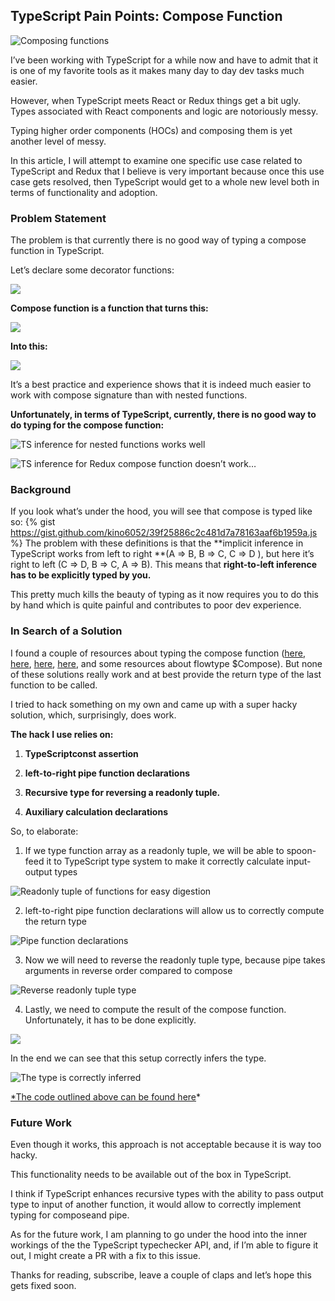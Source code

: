 ## TypeScript Pain Points: Compose Function

![Composing functions](https://cdn-images-1.medium.com/max/2000/1*LCry5lcP8XWLM64LiEiXPA.png)

I’ve been working with TypeScript for a while now and have to admit that it is one of my favorite tools as it makes many day to day dev tasks much easier.

However, when TypeScript meets React or Redux things get a bit ugly. Types associated with React components and logic are notoriously messy.

Typing higher order components (HOCs) and composing them is yet another level of messy.

In this article, I will attempt to examine one specific use case related to TypeScript and Redux that I believe is very important because once this use case gets resolved, then TypeScript would get to a whole new level both in terms of functionality and adoption.

### Problem Statement

The problem is that currently there is no good way of typing a compose function in TypeScript.

Let’s declare some decorator functions:

![](https://cdn-images-1.medium.com/max/2032/1*QwvlDhsUEucDMtDPeTBwSg.png)

**Compose function is a function that turns this:**

![](https://cdn-images-1.medium.com/max/2106/1*l5BU1b05LgHS3YhvZUAw4A.png)

**Into this:**

![](https://cdn-images-1.medium.com/max/2244/1*ZupEWCUYjjWtGOfmYOhW3A.png)

It’s a best practice and experience shows that it is indeed much easier to work with compose signature than with nested functions.

**Unfortunately, in terms of TypeScript, currently, there is no good way to do typing for the compose function:**

![TS inference for nested functions works well](https://cdn-images-1.medium.com/max/2000/1*43KZ8hQ7Xs5mdRScfauqRw.png)

![TS inference for Redux compose function doesn’t work…](https://cdn-images-1.medium.com/max/2000/1*2RFdSxljGAEQpPfFtc5LdA.png)

### Background

If you look what’s under the hood, you will see that compose is typed like so:
{% gist https://gist.github.com/kino6052/39f25886c2c481d7a78163aaf6b1959a.js %}
The problem with these definitions is that the **implicit inference in TypeScript works from left to right **(A => B, B => C, C => D ), but here it’s right to left (C => D, B => C, A => B). This means that **right-to-left inference has to be explicitly typed by you.**

This pretty much kills the beauty of typing as it now requires you to do this by hand which is quite painful and contributes to poor dev experience.

### In Search of a Solution

I found a couple of resources about typing the compose function ([here](https://minaluke.medium.com/typescript-compose-function-b7512a7cc012), [here](https://dev.to/ascorbic/creating-a-typed-compose-function-in-typescript-3-351i), [here](https://catchts.com/FP-style), [here](https://stackoverflow.com/questions/49310886/typing-compose-function-in-typescript-flow-compose), and some resources about flowtype $Compose). But none of these solutions really work and at best provide the return type of the last function to be called.

I tried to hack something on my own and came up with a super hacky solution, which, surprisingly, does work.

**The hack I use relies on:**

1.  **TypeScriptconst assertion**

2.  **left-to-right pipe function declarations**

3.  **Recursive type for reversing a readonly tuple.**

4.  **Auxiliary calculation declarations**

So, to elaborate:

1.  If we type function array as a readonly tuple, we will be able to spoon-feed it to TypeScript type system to make it correctly calculate input-output types

![Readonly tuple of functions for easy digestion](https://cdn-images-1.medium.com/max/2000/1*TJ2aZVJMMM5bD0d6WENZBQ.png)

2. left-to-right pipe function declarations will allow us to correctly compute the return type

![Pipe function declarations](https://cdn-images-1.medium.com/max/2000/1*OH3Bn2U04NqZnFY8MU9H-A.png)

3. Now we will need to reverse the readonly tuple type, because pipe takes arguments in reverse order compared to compose

![Reverse readonly tuple type](https://cdn-images-1.medium.com/max/2000/1*6VuDvYBfcg9yqbSKsUmChQ.png)

4. Lastly, we need to compute the result of the compose function. Unfortunately, it has to be done explicitly.

![](https://cdn-images-1.medium.com/max/2000/1*s2EO7d6auO084YdpM2bNbA.png)

In the end we can see that this setup correctly infers the type.

![The type is correctly inferred](https://cdn-images-1.medium.com/max/2000/1*ZWroTj4pGL6VJeXcxmstjA.png)

[\*The code outlined above can be found here](https://gist.github.com/kino6052/a8513973f7595b47ef9df49a8c7017d0)\*

### Future Work

Even though it works, this approach is not acceptable because it is way too hacky.

This functionality needs to be available out of the box in TypeScript.

I think if TypeScript enhances recursive types with the ability to pass output type to input of another function, it would allow to correctly implement typing for composeand pipe.

As for the future work, I am planning to go under the hood into the inner workings of the the TypeScript typechecker API, and, if I’m able to figure it out, I might create a PR with a fix to this issue.

Thanks for reading, subscribe, leave a couple of claps and let’s hope this gets fixed soon.
